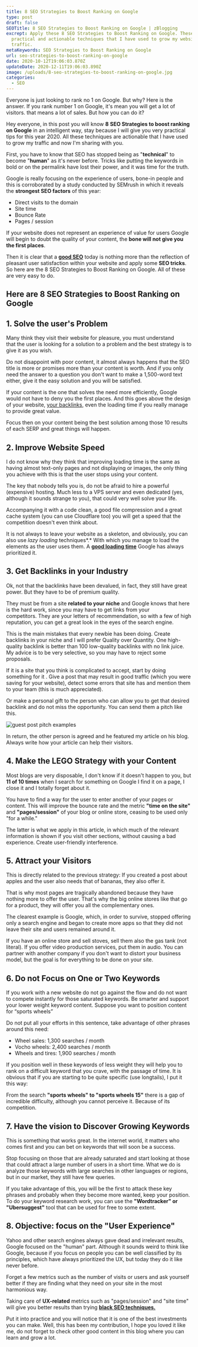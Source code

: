 ```yaml
---
title: 8 SEO Strategies to Boost Ranking on Google
type: post
draft: false
SEOTitle: 8 SEO Strategies to Boost Ranking on Google | zBlogging
excrept: Apply these 8 SEO Strategies to Boost Ranking on Google. These are the
  practical and actionable techniques that I have used to grow my website
  traffic.
metaKeywords: SEO Strategies to Boost Ranking on Google
url: seo-strategies-to-boost-ranking-on-google
date: 2020-10-12T19:06:03.870Z
updateDate: 2020-12-11T19:06:03.890Z
image: /uploads/8-seo-strategies-to-boost-ranking-on-google.jpg
categories:
  - SEO
---
```

Everyone is just looking to rank no 1 on Google. But why? Here is the answer. If you rank number 1 on Google, it's mean you will get a lot of visitors. that means a lot of sales. But how you can do it?

Hey everyone, in this post you will know **8** **SEO Strategies to boost ranking on Google** in an intelligent way, stay because I will give you very practical tips for this year 2020. All these techniques are actionable that I have used to grow my traffic and now I'm sharing with you.

First, you have to know that SEO has stopped being as "**technical**" to become "**human**" as it's never before. Tricks like putting the keywords in bold or on the permalink have lost their power, and it was time for the truth.

Google is really focusing on the experience of users, bone-in people and this is corroborated by a study conducted by SEMrush in which it reveals the **strongest SEO factors** of this year:

* Direct visits to the domain
* Site time
* Bounce Rate
* Pages / session

If your website does not represent an experience of value for users Google will begin to doubt the quality of your content, the **bone will not give you the first places**.

Then it is clear that a **[good SEO](https://zblogging.com/what-is-seo)** today is nothing more than the reflection of pleasant user satisfaction within your website and apply some **SEO tricks**. So here are the 8 SEO Strategies to Boost Ranking on Google. All of these are very easy to do.

## Here are 8 SEO Strategies to Boost Ranking on Google

## 1. Solve the user's Problem

Many think they visit their website for pleasure, you must understand that the user is looking for a solution to a problem and the best strategy is to give it as you wish.

Do not disappoint with poor content, it almost always happens that the SEO title is more or promises more than your content is worth. And if you only need the answer to a question you don't want to make a 1,500-word text either, give it the easy solution and you will be satisfied.

If your content is the one that solves the need more efficiently, Google would not have to deny you the first places. And this goes above the design of your website, [your backlinks,](https://zblogging.com/what-are-backlinks-and-why-they-are-important/) even the loading time if you really manage to provide great value.

Focus then on your content being the best solution among those 10 results of each SERP and great things will happen.

## 2. Improve Website Speed

I do not know why they think that improving loading time is the same as having almost text-only pages and not displaying or images, the only thing you achieve with this is that the user stops using your content.

The key that nobody tells you is, do not be afraid to hire a powerful (expensive) hosting. Much less to a VPS server and even dedicated (yes, although it sounds strange to you), that could very well solve your life.

Accompanying it with a code clean, a good file compression and a great cache system (you can use Cloudflare too) you will get a speed that the competition doesn't even think about.

It is not always to leave your website as a skeleton, and obviously, you can also use *lazy loading* techniques*.* With which you manage to load the elements as the user uses them. A **[good loading time](https://neilpatel.com/blog/loading-time/)** Google has always prioritized it.

## 3. Get Backlinks in your Industry

Ok, not that the backlinks have been devalued, in fact, they still have great power. But they have to be of premium quality.

They must be from a site **related to your niche** and Google knows that here is the hard work, since you may have to get links from your competitors. They are your letters of recommendation, so with a few of high reputation, you can get a great look in the eyes of the search engine.

This is the main mistakes that every newbie has been doing. Create backlinks in your niche and I will prefer Quality over Quantity. One high-quality backlink is better than 100 low-quality backlinks with no link juice. My advice is to be very selective, so you may have to reject some proposals.

If it is a site that you think is complicated to accept, start by doing something for it . Give a post that may result in good traffic (which you were saving for your website), detect some errors that site has and mention them to your team (this is much appreciated).

Or make a personal gift to the person who can allow you to get that desired backlink and do not miss the opportunity. You can send them a pitch like this.

![guest post pitch examples](/uploads/guest-post-pitch-examples.png "guest post pitch examples")

In return, the other person is agreed and he featured my article on his blog. Always write how your article can help their visitors.

## 4. Make the LEGO Strategy with your Content

Most blogs are very disposable, I don't know if it doesn't happen to you, but **11 of 10 times** when I search for something on Google I find it on a page, I close it and I totally forget about it.

You have to find a way for the user to enter another of your pages or content. This will improve the bounce rate and the metric **"time on the site"** and **"pages/session"** of your blog or online store, ceasing to be used only "for a while."

The latter is what we apply in this article, in which much of the relevant information is shown if you visit other sections, without causing a bad experience. Create user-friendly interference.

## 5. Attract your Visitors 

This is directly related to the previous strategy: If you created a post about apples and the user also needs that of bananas, they also offer it.

That is why most pages are tragically abandoned because they have nothing more to offer the user. That's why the big online stores like that go for a product, they will offer you all the complementary ones.

The clearest example is Google, which, in order to survive, stopped offering only a search engine and began to create more apps so that they did not leave their site and users remained around it.

If you have an online store and sell stoves, sell them also the gas tank (not literal). If you offer video production services, put them in audio. You can partner with another company if you don't want to distort your business model, but the goal is for everything to be done on your site.

## 6. Do not Focus on One or Two Keywords

If you work with a new website do not go against the flow and do not want to compete instantly for those saturated keywords. Be smarter and support your lower weight keyword content. Suppose you want to position content for “sports wheels”

Do not put all your efforts in this sentence, take advantage of other phrases around this need:

* Wheel sales: 1,300 searches / month
* Vocho wheels: 2,400 searches / month
* Wheels and tires: 1,900 searches / month

If you position well in these keywords of less weight they will help you to rank on a difficult keyword that you crave, with the passage of time. It is obvious that if you are starting to be quite specific (use longtails), I put it this way:

From the search **"sports wheels" to "sports wheels 15"** there is a gap of incredible difficulty, although you cannot perceive it. Because of its competition.

## 7. Have the vision to Discover Growing Keywords

This is something that works great. In the internet world, it matters who comes first and you can bet on keywords that will soon be a success.

Stop focusing on those that are already saturated and start looking at those that could attract a large number of users in a short time. What we do is analyze those keywords with large searches in other languages ​​or regions, but in our market, they still have few queries.

If you take advantage of this, you will be the first to attack these key phrases and probably when they become more wanted, keep your position. To do your keyword research work, you can use the **"Wordtracker" or "Ubersuggest"** tool that can be used for free to some extent.

## 8. Objective: focus on the "User Experience"

Yahoo and other search engines always gave dead and irrelevant results, Google focused on the "human" part. Although it sounds weird to think like Google, because if you focus on people you can be well classified by its principles, which have always prioritized the UX, but today they do it like never before.

Forget a few metrics such as the number of visits or users and ask yourself better if they are finding what they need on your site in the most harmonious way.

Taking care of **UX-related** metrics such as "pages/session" and "site time" will give you better results than trying **[black SEO techniques.](https://zblogging.com/black-hat-seo-link-building-techniques/)**

Put it into practice and you will notice that it is one of the best investments you can make. Well, this has been my contribution, I hope you loved it like me, do not forget to check other good content in this blog where you can learn and grow a lot.